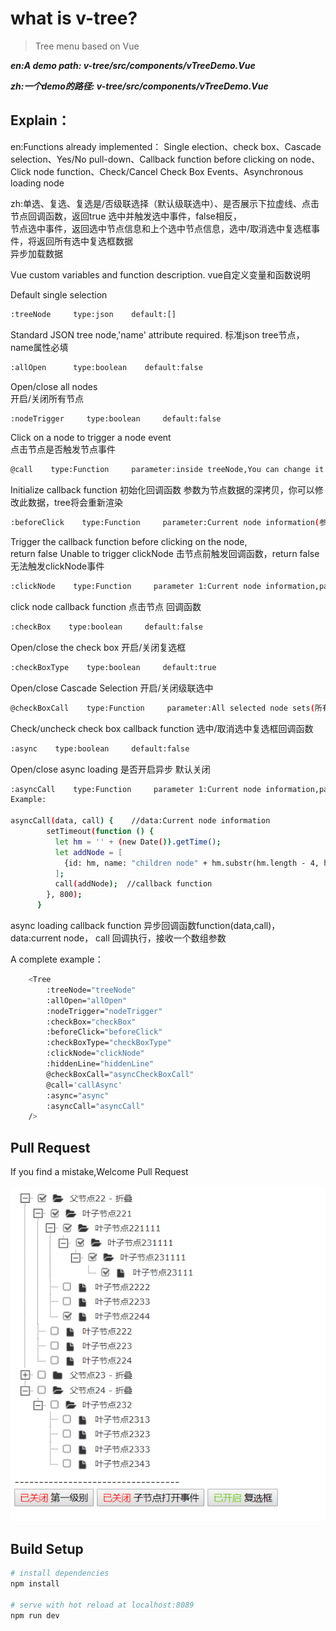 # what is v-tree?

> Tree menu based on Vue

***en:A demo path: v-tree/src/components/vTreeDemo.Vue***

***zh:一个demo的路径: v-tree/src/components/vTreeDemo.Vue***

## Explain：
en:Functions already implemented：
Single election、check box、Cascade selection、Yes/No pull-down、Callback function before clicking on node、  
Click node function、Check/Cancel Check Box Events、Asynchronous loading node  

zh:单选、复选、复选是/否级联选择（默认级联选中）、是否展示下拉虚线、点击节点回调函数，返回true 选中并触发选中事件，false相反，  
节点选中事件，返回选中节点信息和上个选中节点信息，选中/取消选中复选框事件，将返回所有选中复选框数据  
异步加载数据

Vue custom variables and function description. vue自定义变量和函数说明

Default single selection
``` bash
:treeNode     type:json    default:[]
```
Standard JSON tree node,'name' attribute required.
标准json tree节点，name属性必填
``` bash
:allOpen      type:boolean    default:false
```
Open/close all nodes  
开启/关闭所有节点
``` bash
:nodeTrigger     type:boolean     default:false
```
Click on a node to trigger a node event  
点击节点是否触发节点事件
``` bash
@call    type:Function     parameter:inside treeNode,You can change it and the page will be re-rendered.
```
Initialize callback function
初始化回调函数 参数为节点数据的深拷贝，你可以修改此数据，tree将会重新渲染
``` bash
:beforeClick    type:Function     parameter:Current node information(参数：当前节点信息)
```
Trigger the callback function before clicking on the node,  
return false Unable to trigger clickNode
击节点前触发回调函数，return false 无法触发clickNode事件
``` bash
:clickNode    type:Function     parameter 1:Current node information,parameter 2:Last selected node information(上一个选中的节点信息)
```
click node callback function
点击节点 回调函数
``` bash
:checkBox    type:boolean     default:false
```
Open/close the check box 
开启/关闭复选框
``` bash
:checkBoxType    type:boolean     default:true
```
Open/close Cascade Selection 
开启/关闭级联选中  
``` bash
@checkBoxCall    type:Function     parameter:All selected node sets(所有选中的节点集合)
```
Check/uncheck check box callback function
选中/取消选中复选框回调函数
``` bash
:async    type:boolean     default:false
```
Open/close async loading
是否开启异步 默认关闭
``` bash
:asyncCall    type:Function     parameter 1:Current node information,parameter 2:callback function,Receive an array parameter  
Example:

asyncCall(data, call) {    //data:Current node information
        setTimeout(function () {
          let hm = '' + (new Date()).getTime();
          let addNode = [
            {id: hm, name: "children node" + hm.substr(hm.length - 4, hm.length)},
          ];
          call(addNode);  //callback function
        }, 800);
      }
```
async loading callback function
异步回调函数function(data,call)，data:current node， call 回调执行，接收一个数组参数

A complete example：
``` bash
    <Tree
        :treeNode="treeNode"
        :allOpen="allOpen"
        :nodeTrigger="nodeTrigger"
        :checkBox="checkBox"
        :beforeClick="beforeClick"
        :checkBoxType="checkBoxType"
        :clickNode="clickNode"
        :hiddenLine="hiddenLine"
        @checkBoxCall="asyncCheckBoxCall"
        @call='callAsync'
        :async="async"
        :asyncCall="asyncCall"
    />
```

## Pull Request
If you find a mistake,Welcome Pull Request

![image](https://github.com/lenosp/v-tree/blob/master/TIM%E6%88%AA%E5%9B%BE20181202211248.png)

## Build Setup
``` bash
# install dependencies
npm install

# serve with hot reload at localhost:8089
npm run dev
```
